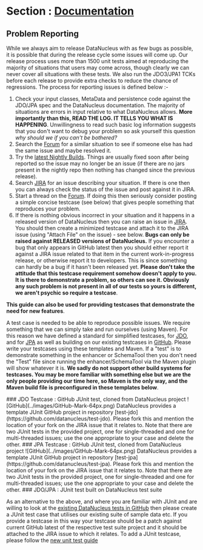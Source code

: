 <head><title>Problem Reporting</title></head>

# Section : [Documentation](index.html) 


## Problem Reporting

While we always aim to release DataNucleus with as few bugs as possible, it is possible that 
during the release cycle some issues will come up. Our release process uses more than 1500 
unit tests aimed at reproducing the majority of situations that users may come across, though
clearly we can never cover all situations with these tests. We also run the JDO3/JPA1 TCKs
before each release to provide extra checks to reduce the chance of regressions. The process 
for reporting issues is defined below :-

1. Check your input classes, MetaData and persistence code against the JDO/JPA spec and the DataNucleus documentation. 
The majority of situations are errors in input relative to what DataNucleus allows. __More importantly than this, 
READ THE LOG. IT TELLS YOU WHAT IS HAPPENING__. Unwillingness to read such basic log information suggests that you 
don't want to debug your problem so ask yourself this question _why should we if you can't be bothered?_
2. Search the [Forum](http://forum.datanucleus.org) for a similar situation to see if someone else has had the same issue and maybe resolved it.
3. Try the [latest Nightly Builds](http://www.datanucleus.org/downloads/maven2-nightly/org/datanucleus). Things are usually fixed soon after 
being reported so the issue may no longer be an issue (if there are no jars present in the nightly repo then nothing has changed since the previous 
release).
4. Search [JIRA](http://issues.datanucleus.org) for an issue describing your situation. 
If there is one then you can always check the status of the issue and post against it in JIRA.
5. Start a thread on the [Forum](http://forum.datanucleus.org). If doing this then seriously consider posting a simple concise testcase (see below) 
that gives people something that reproduces your problem.
6. If there is nothing obvious incorrect in your situation and it happens in a released version of DataNucleus then you can raise an issue in 
[JIRA](http://issues.datanucleus.org). You should then create a minimized testcase and attach it to the JIRA issue (using "Attach File" 
on the issue) - see below. __Bugs can only be raised against RELEASED versions of DataNucleus.__ If you encounter a bug that only appears in 
GitHub latest then you should either report it against a JIRA issue related to that item in the current work-in-progress release, or otherwise 
report it to developers. This is since something can hardly be a bug if it hasn't been released yet. __Please don't take the attitude that this 
testcase requirement somehow doesn't apply to you. It is there to demonstrate a problem, so others can see it. Obviously any such problem is not 
present in all of our tests so yours is different, we aren't psychic so require a testcase__.

__This guide can also be used for providing testcases that demonstrate the need for new features__.

A test case is needed to be able to reproduce possible issues. We require something that we can simply take and run ourselves (using Maven).
For this reason we have defined a standard for simplified testcases, for [JDO](#jdo), and for [JPA](#jpa) as well as building on our 
existing testcases in [GitHub](#github). Please write your testcases using these templates and Maven. If a "test" is to demonstrate something in
the enhancer or SchemaTool then you don't need the "Test" file since running the enhancer/SchemaTool via the Maven plugin will show whatever it is.
__We sadly do not support other build systems for testcases. You may be more familiar with something else but we are the only people providing
our time here, so Maven is the only way, and the Maven build file is preconfigured in these templates below__.


<a name="jdo"/>
### JDO Testcase : GitHub JUnit test, cloned from DataNucleus project
![GitHub](../images/GitHub-Mark-64px.png)
DataNucleus provides a template JUnit GitHub project in repository [test-jdo](https://github.com/datanucleus/test-jdo).
Please fork this and mention the location of your fork on the JIRA issue that it relates to. Note that there are two JUnit 
tests in the provided project, one for single-threaded and one for multi-threaded issues; use the one appropriate to your case and delete
the other.

<a name="jpa"/>
### JPA Testcase : GitHub JUnit test, cloned from DataNucleus project
![GitHub](../images/GitHub-Mark-64px.png)
DataNucleus provides a template JUnit GitHub project in repository [test-jpa](https://github.com/datanucleus/test-jpa).
Please fork this and mention the location of your fork on the JIRA issue that it relates to. Note that there are two JUnit 
tests in the provided project, one for single-threaded and one for multi-threaded issues; use the one appropriate to your case and delete
the other.

<a name="github"/>
### JDO/JPA : JUnit test built on DataNucleus test suite

As an alternative to the above, and where you are familiar with JUnit and are willing to look at the 
[existing DataNucleus tests in GitHub](development/tests.html) then please create a JUnit test case that 
utilises our existing suite of sample data etc. If you provide a testcase in this way your testcase should be a patch against current GitHub latest
of the respective test suite project and it should be attached to the JIRA issue to which it relates. To add a JUnit testcase, please follow the 
[new unit test guide](development/tests.html#Adding_Unit_Tests)
